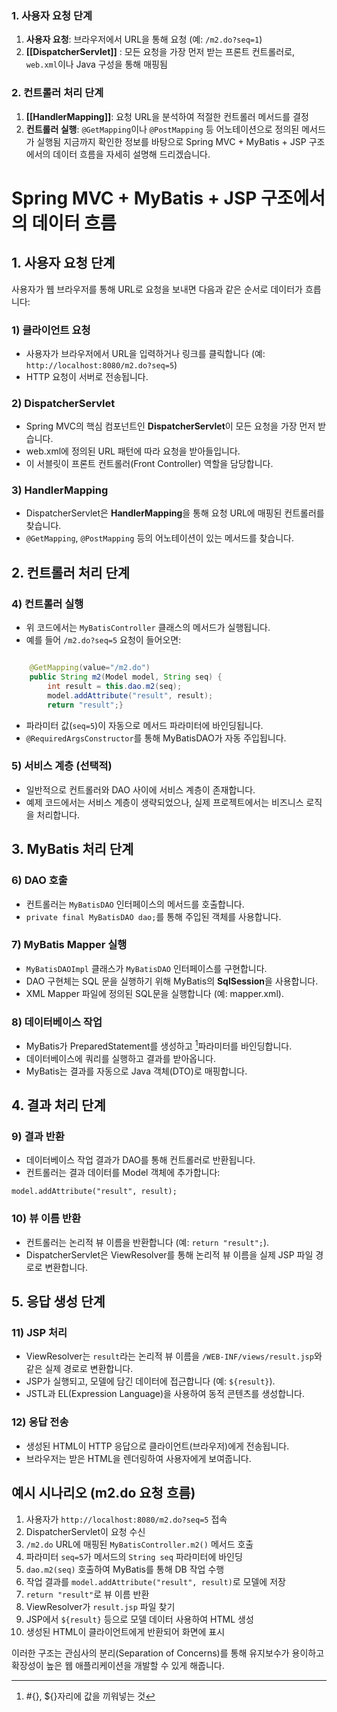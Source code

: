 
### 1. 사용자 요청 단계

1. **사용자 요청**: 브라우저에서 URL을 통해 요청 (예: `/m2.do?seq=1`)
2. **[[DispatcherServlet]]** : 모든 요청을 가장 먼저 받는 프론트 컨트롤러로, `web.xml`이나 Java 구성을 통해 매핑됨

### 2. 컨트롤러 처리 단계
1. **[[HandlerMapping]]**: 요청 URL을 분석하여 적절한 컨트롤러 메서드를 결정
2. **컨트롤러 실행**: `@GetMapping`이나 `@PostMapping` 등 어노테이션으로 정의된 메서드가 실행됨
   지금까지 확인한 정보를 바탕으로 Spring MVC + MyBatis + JSP 구조에서의 데이터 흐름을 자세히 설명해 드리겠습니다.

# Spring MVC + MyBatis + JSP 구조에서의 데이터 흐름

## 1. 사용자 요청 단계

사용자가 웹 브라우저를 통해 URL로 요청을 보내면 다음과 같은 순서로 데이터가 흐릅니다:

### 1) 클라이언트 요청

- 사용자가 브라우저에서 URL을 입력하거나 링크를 클릭합니다 (예: `http://localhost:8080/m2.do?seq=5`)
- HTTP 요청이 서버로 전송됩니다.

### 2) DispatcherServlet

- Spring MVC의 핵심 컴포넌트인 **DispatcherServlet**이 모든 요청을 가장 먼저 받습니다.
- web.xml에 정의된 URL 패턴에 따라 요청을 받아들입니다.
- 이 서블릿이 프론트 컨트롤러(Front Controller) 역할을 담당합니다.

### 3) HandlerMapping

- DispatcherServlet은 **HandlerMapping**을 통해 요청 URL에 매핑된 컨트롤러를 찾습니다.
- `@GetMapping`, `@PostMapping` 등의 어노테이션이 있는 메서드를 찾습니다.

## 2. 컨트롤러 처리 단계

### 4) 컨트롤러 실행

- 위 코드에서는 `MyBatisController` 클래스의 메서드가 실행됩니다.
- 예를 들어 `/m2.do?seq=5` 요청이 들어오면:

```java

	@GetMapping(value="/m2.do")
	public String m2(Model model, String seq) {    
		int result = this.dao.m2(seq);    
		model.addAttribute("result", result);    
		return "result";}
```

- 파라미터 값(`seq=5`)이 자동으로 메서드 파라미터에 바인딩됩니다.
- `@RequiredArgsConstructor`를 통해 MyBatisDAO가 자동 주입됩니다.

### 5) 서비스 계층 (선택적)

- 일반적으로 컨트롤러와 DAO 사이에 서비스 계층이 존재합니다.
- 예제 코드에서는 서비스 계층이 생략되었으나, 실제 프로젝트에서는 비즈니스 로직을 처리합니다.

## 3. MyBatis 처리 단계

### 6) DAO 호출

- 컨트롤러는 `MyBatisDAO` 인터페이스의 메서드를 호출합니다.
- `private final MyBatisDAO dao;`를 통해 주입된 객체를 사용합니다.

### 7) MyBatis Mapper 실행

- `MyBatisDAOImpl` 클래스가 `MyBatisDAO` 인터페이스를 구현합니다.
- DAO 구현체는 SQL 문을 실행하기 위해 MyBatis의 **SqlSession**을 사용합니다.
- XML Mapper 파일에 정의된 SQL문을 실행합니다 (예: mapper.xml).

### 8) 데이터베이스 작업

- MyBatis가 PreparedStatement를 생성하고 [^1]파라미터를 바인딩합니다.
- 데이터베이스에 쿼리를 실행하고 결과를 받아옵니다.
- MyBatis는 결과를 자동으로 Java 객체(DTO)로 매핑합니다.

## 4. 결과 처리 단계

### 9) 결과 반환

- 데이터베이스 작업 결과가 DAO를 통해 컨트롤러로 반환됩니다.
- 컨트롤러는 결과 데이터를 Model 객체에 추가합니다:

```
model.addAttribute("result", result);
```

### 10) 뷰 이름 반환

- 컨트롤러는 논리적 뷰 이름을 반환합니다 (예: `return "result";`).
- DispatcherServlet은 ViewResolver를 통해 논리적 뷰 이름을 실제 JSP 파일 경로로 변환합니다.

## 5. 응답 생성 단계

### 11) JSP 처리

- ViewResolver는 `result`라는 논리적 뷰 이름을 `/WEB-INF/views/result.jsp`와 같은 실제 경로로 변환합니다.
- JSP가 실행되고, 모델에 담긴 데이터에 접근합니다 (예: `${result}`).
- JSTL과 EL(Expression Language)을 사용하여 동적 콘텐츠를 생성합니다.

### 12) 응답 전송

- 생성된 HTML이 HTTP 응답으로 클라이언트(브라우저)에게 전송됩니다.
- 브라우저는 받은 HTML을 렌더링하여 사용자에게 보여줍니다.

## 예시 시나리오 (m2.do 요청 흐름)

1. 사용자가 `http://localhost:8080/m2.do?seq=5` 접속
2. DispatcherServlet이 요청 수신
3. `/m2.do` URL에 매핑된 `MyBatisController.m2()` 메서드 호출
4. 파라미터 `seq=5`가 메서드의 `String seq` 파라미터에 바인딩
5. `dao.m2(seq)` 호출하여 MyBatis를 통해 DB 작업 수행
6. 작업 결과를 `model.addAttribute("result", result)`로 모델에 저장
7. `return "result"`로 뷰 이름 반환
8. ViewResolver가 `result.jsp` 파일 찾기
9. JSP에서 `${result}` 등으로 모델 데이터 사용하여 HTML 생성
10. 생성된 HTML이 클라이언트에게 반환되어 화면에 표시

이러한 구조는 관심사의 분리(Separation of Concerns)를 통해 유지보수가 용이하고 확장성이 높은 웹 애플리케이션을 개발할 수 있게 해줍니다.

[^1]: #{}, ${}자리에 값을 끼워넣는 것  
